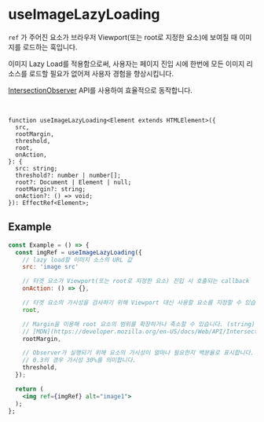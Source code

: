 # useImageLazyLoading

`ref` 가 주어진 요소가 브라우저 Viewport(또는 root로 지정한 요소)에 보여질 때 이미지를 로드하는 훅입니다.

이미지 Lazy Load를 적용함으로써, 사용자는 페이지 진입 시에 한번에 모든 이미지 리소스를 로드할 필요가 없어져 사용자 경험을 향상시킵니다.

[IntersectionObserver](https://developer.mozilla.org/ko/docs/Web/API/Intersection_Observer_API) API를 사용하여 효율적으로 동작합니다.

<br />

```tsx
function useImageLazyLoading<Element extends HTMLElement>({
  src,
  rootMargin,
  threshold,
  root,
  onAction,
}: {
  src: string;
  threshold?: number | number[];
  root?: Document | Element | null;
  rootMargin?: string;
  onAction?: () => void;
}): EffectRef<Element>;
```

## Example

```jsx
const Example = () => {
  const imgRef = useImageLazyLoading({
    // lazy load할 이미지 소스의 URL 값
    src: 'image src'

    // 타겟 요소가 Viewport(또는 root로 지정한 요소) 진입 시 호출되는 callback
    onAction: () => {},

    // 타겟 요소의 가시성을 검사하기 위해 Viewport 대신 사용할 요소를 지정할 수 있습니다.
    root,

    // Margin을 이용해 root 요소의 범위를 확장하거나 축소할 수 있습니다. (string)
    // [MDN](https://developer.mozilla.org/en-US/docs/Web/API/IntersectionObserver/rootMargin)을 참고하세요.
    rootMargin,

    // Observer가 실행되기 위해 요소의 가시성이 얼마나 필요한지 백분율로 표시합니다. (number[] | number)
    // 0.3의 경우 가시성 30%를 의미합니다.
    threshold,
  });

  return (
    <img ref={imgRef} alt="image1">
  );
};
```
